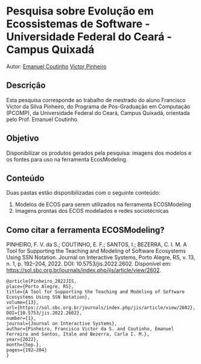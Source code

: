 # Pesquisa sobre Evolução em Ecossistemas de Software - Universidade Federal do Ceará - Campus Quixadá

Autor: [Emanuel Coutinho](https://github.com/emanuelcoutinho) [Victor Pinheiro](https://github.com/pinheirovictor)


## Descrição

Esta pesquisa corresponde ao trabalho de mestrado do aluno Francisco Victor da Silva Pinheiro, do Programa de Pós-Graduação em Computação (PCOMP), da Universidade Federal do Ceará, Campus Quixadá, orientada pelo Prof. Emanuel Coutinho.

## Objetivo

Disponibilizar os produtos gerados pela pesquisa: imagens dos modelos e os fontes para uso na ferramenta EcosModeling.

## Conteúdo

Duas pastas estão disponibilizadas com o seguinte conteúdo:

1. Modelos de ECOS para serem utilizados na ferramenta ECOSModeling
2. Imagens prontas dos ECOS modelados e redes sociotécnicas

## Como citar a ferramenta ECOSModeling?

PINHEIRO, F. V. da S.; COUTINHO, E. F.; SANTOS, I.; BEZERRA, C. I. M. A Tool for Supporting the Teaching and Modeling of Software Ecosystems Using SSN Notation. Journal on Interactive Systems, Porto Alegre, RS, v. 13, n. 1, p. 192–204, 2022. DOI: 10.5753/jis.2022.2602. Disponível em: https://sol.sbc.org.br/journals/index.php/jis/article/view/2602.

```
@article{Pinheiro_2022JIS, 
place={Porto Alegre, RS}, 
title={A Tool for Supporting the Teaching and Modeling of Software Ecosystems Using SSN Notation}, 
volume={13}, 
url={https://sol.sbc.org.br/journals/index.php/jis/article/view/2602}, 
DOI={10.5753/jis.2022.2602},
number={1}, 
journal={Journal on Interactive Systems}, 
author={Pinheiro, Francisco Victor da S. and Coutinho, Emanuel Ferreira and Santos, Italo and Bezerra, Carla I. M.}, 
year={2022}, 
month={Sep.}, 
pages={192–204} 
}
```
